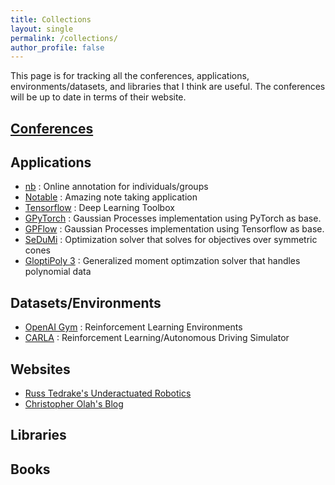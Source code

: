 ```yaml
---
title: Collections
layout: single
permalink: /collections/
author_profile: false
---
```


This page is for tracking all the conferences, applications, environments/datasets, and libraries that I think are useful. The conferences will be up to date in terms of their website.

## [Conferences](https://ibrahimkakbar.github.io/conferences)

## Applications
+ [nb](http://nb.mit.edu/welcome) : Online annotation for individuals/groups
+ [Notable](https://github.com/notable/notable) : Amazing note taking application  
+ [Tensorflow](https://www.tensorflow.org/) : Deep Learning Toolbox  
+ [GPyTorch](https://gpytorch.ai/) : Gaussian Processes implementation using PyTorch as base.  
+ [GPFlow](https://github.com/GPflow/GPflow) : Gaussian Processes implementation using Tensorflow as base.  
+ [SeDuMi](http://sedumi.ie.lehigh.edu/) : Optimization solver that solves for objectives over symmetric cones  
+ [GloptiPoly 3](http://homepages.laas.fr/henrion/software/gloptipoly/) : Generalized moment optimzation solver that handles polynomial data


## Datasets/Environments
+ [OpenAI Gym](https://gym.openai.com/) : Reinforcement Learning Environments
+ [CARLA](https://github.com/carla-simulator/carla) : Reinforcement Learning/Autonomous Driving Simulator

## Websites
+ [Russ Tedrake's Underactuated Robotics](http://underactuated.mit.edu/underactuated.html)
+ [Christopher Olah's Blog](https://colah.github.io/)


## Libraries


## Books